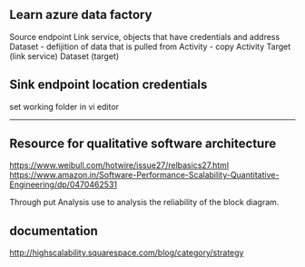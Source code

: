 Learn azure data factory
------
Source endpoint
 Link service, objects that have credentials and address
Dataset - defijition of data that is pulled from 
Activity - copy Activity
Target (link service)
Dataset (target) 

Sink endpoint
  location
  credentials
-----------------------------------
set working folder in vi editor

---
Resource for qualitative software architecture
-----
https://www.weibull.com/hotwire/issue27/relbasics27.html
https://www.amazon.in/Software-Performance-Scalability-Quantitative-Engineering/dp/0470462531

Through put Analysis use to analysis the reliability of the block diagram.

documentation
----
http://highscalability.squarespace.com/blog/category/strategy



